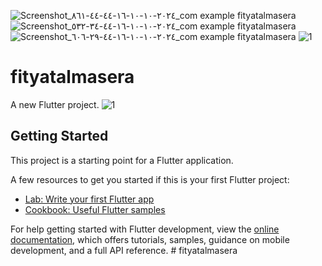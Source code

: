 ![Screenshot_٢٠٢٤-١٠-١٠-١٦-٤٤-٤٤-٨٦١_com example fityatalmasera](https://github.com/user-attachments/assets/83e9f770-5349-4a1a-91c6-31179ca112f9)
![Screenshot_٢٠٢٤-١٠-١٠-١٦-٤٤-٣٤-٥٣٢_com example fityatalmasera](https://github.com/user-attachments/assets/a96f831d-d80e-4242-87aa-57da64d16091)
![Screenshot_٢٠٢٤-١٠-١٠-١٦-٤٤-٢٩-٦٠٦_com example fityatalmasera](https://github.com/user-attachments/assets/5fc40b31-e3da-41d8-8e2a-e5b9f51fdb94)
![1](https://github.com/user-attachments/assets/6509aa29-5c86-4f21-9d18-7992e7d85053)
# fityatalmasera

A new Flutter project.
![1](https://github.com/user-attachments/assets/8b5300e3-cbd2-499e-bcf4-8d175a33f9ca)
## Getting Started

This project is a starting point for a Flutter application.

A few resources to get you started if this is your first Flutter project:

- [Lab: Write your first Flutter app](https://docs.flutter.dev/get-started/codelab)
- [Cookbook: Useful Flutter samples](https://docs.flutter.dev/cookbook)

For help getting started with Flutter development, view the
[online documentation](https://docs.flutter.dev/), which offers tutorials,
samples, guidance on mobile development, and a full API reference.
#   f i t y a t a l m a s e r a 
 

